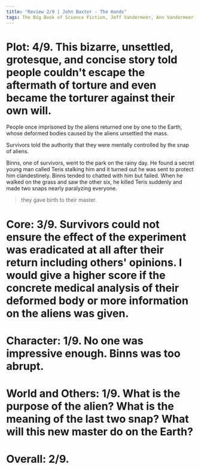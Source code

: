 ```yaml
---
title: "Review 2/9 | John Baxter - The Hands"
tags: The Big Book of Science Fiction, Jeff Vandermeer, Ann Vandermeer, short story, novelette, science fiction, 1939-, 1965
---
```


# Plot: 4/9. This bizarre, unsettled, grotesque, and concise story told  people couldn't escape the aftermath of torture and even became the torturer against their own will.
People once imprisoned by the aliens returned one by one to the Earth, whose deformed bodies caused by the aliens unsettled the mass.

Survivors told the authority that they were mentally controlled by the snap of aliens.

Binns, one of survivors, went to the park on the rainy day. He found a secret young man called Teris stalking him and it turned out he was sent to protect him clandestinely. Binns tended to chatted with him but failed. When he walked on the grass and saw the other six, he killed Teris suddenly and made two snaps nearly paralyzing everyone. 

> they gave birth to their master.



# Core: 3/9. Survivors could not ensure the effect of the experiment was eradicated at all after their return including others' opinions. I would give a higher score if the concrete medical analysis of their deformed body or more information on the aliens was given.



# Character: 1/9. No one was impressive enough. Binns was too abrupt.



# World and Others: 1/9. What is the purpose of the alien? What is the meaning of the last two snap? What will this new master do on the Earth?



# Overall: 2/9. 


